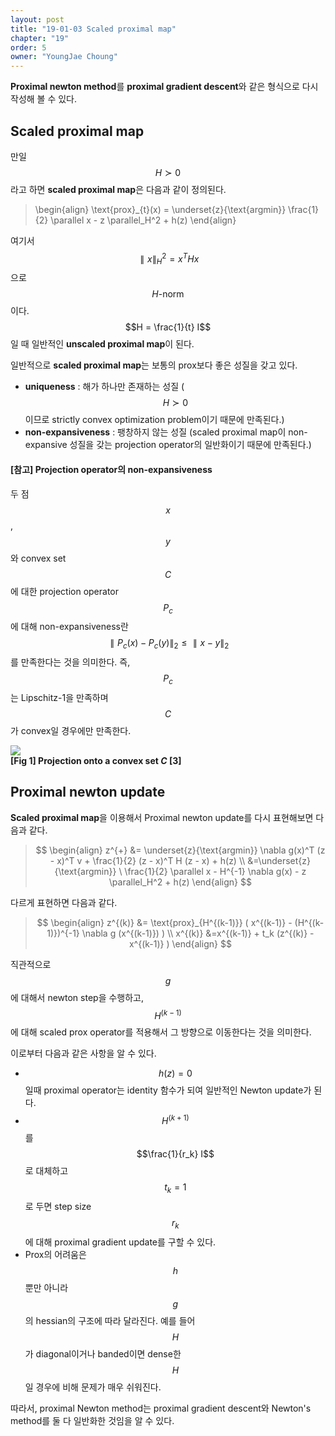```yaml
---
layout: post
title: "19-01-03 Scaled proximal map"
chapter: "19"
order: 5
owner: "YoungJae Choung"
---
```


**Proximal newton method**를 **proximal gradient descent**와 같은 형식으로 다시 작성해 볼 수 있다. 

## Scaled proximal map
만일 $$H \succ 0$$라고 하면 **scaled proximal map**은 다음과 같이 정의된다.

> \begin{align}
\text{prox}\_{t}(x) = \underset{z}{\text{argmin}}  \frac{1}{2} \parallel x - z \parallel_H^2 + h(z)
\end{align}

여기서 $$\parallel x\parallel_H^2 = x^THx$$으로 $$H\text{-norm}$$이다.  $$H = \frac{1}{t} I$$일 때 일반적인 **unscaled proximal map**이 된다. 

일반적으로 **scaled proximal map**는 보통의 prox보다 좋은 성질을 갖고 있다. 

* **uniqueness** : 해가 하나만 존재하는 성질 ($$H \succ 0$$이므로 strictly convex optimization problem이기 때문에 만족된다.)
* **non-expansiveness** :  팽창하지 않는 성질 (scaled proximal map이 non-expansive 성질을 갖는 projection operator의 일반화이기 때문에 만족된다.)

#### [참고] Projection operator의 non-expansiveness
두 점 $$x$$, $$y$$와 convex set $$C$$에 대한 projection operator $$P_c$$에 대해 non-expansiveness란 $$\parallel P_c(x) - P_c(y) \parallel_2 \le \parallel x - y \parallel_2$$를 만족한다는 것을 의미한다. 즉, $$P_c$$는 Lipschitz-1을 만족하며 $$C$$가 convex일 경우에만 만족한다.

![](https://wikidocs.net/images/page/22434/09.01_03_projection_operator.PNG)<br>
**[Fig 1] Projection onto a convex set $C$ [3]**

## Proximal newton update
**Scaled proximal map**을 이용해서 Proximal newton update를 다시 표현해보면 다음과 같다.

> $$
> \begin{align}
> z^{+} &= \underset{z}{\text{argmin}} \nabla g(x)^T (z - x)^T v + \frac{1}{2} (z - x)^T H (z - x) + h(z) \\
> &=\underset{z}{\text{argmin}} \ \frac{1}{2} \parallel x - H^{-1} \nabla g(x) - z \parallel_H^2 + h(z)
> \end{align}
> $$

다르게 표현하면 다음과 같다.

> $$
> \begin{align}
> z^{(k)} &= \text{prox}_{H^{(k-1)}} ( x^{(k-1)} - (H^{(k-1)})^{-1} \nabla g (x^{(k-1)}) ) \\
> x^{(k)} &=x^{(k-1)} + t_k (z^{(k)} - x^{(k-1)} )
> \end{align}
> $$

직관적으로 $$g$$에 대해서 newton step을 수행하고, $$H^{(k-1)}$$에 대해 scaled prox operator를 적용해서 그 방향으로 이동한다는 것을 의미한다.

이로부터 다음과 같은 사항을 알 수 있다.

* $$h(z) = 0$$일때 proximal operator는 identity 함수가 되여 일반적인 Newton update가 된다.
* $$H^{(k+1)}$$를 $$\frac{1}{r_k} I$$로 대체하고 $$t_k = 1$$로 두면 step size $$r_k$$에 대해 proximal gradient update를 구할 수 있다. 
* Prox의 어려움은 $$h$$뿐만 아니라 $$g$$의 hessian의 구조에 따라 달라진다. 예를 들어 $$H$$가 diagonal이거나 banded이면 dense한 $$H$$일 경우에 비해 문제가 매우 쉬워진다.

따라서,  proximal Newton method는 proximal gradient descent와 Newton's method를 둘 다 일반화한 것임을 알 수 있다.